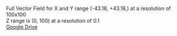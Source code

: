 Full Vector Field for X and Y range (-43.18, +43.18,) at a resolution of 100x100  
Z range is (0, 100) at a resolution of 0.1  
 [Google Drive](https://drive.google.com/drive/folders/1x-X8Ml_OOTJN-vAtZMwt5Ahy8XIig7tR?usp=sharing)
